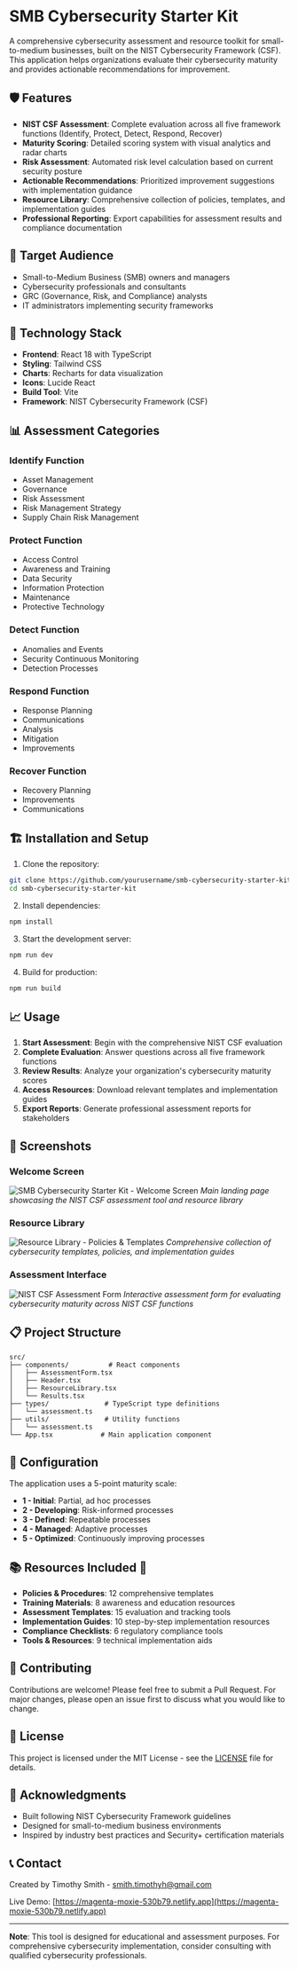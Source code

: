 # SMB Cybersecurity Starter Kit

A comprehensive cybersecurity assessment and resource toolkit for small-to-medium businesses, built on the NIST Cybersecurity Framework (CSF). This application helps organizations evaluate their cybersecurity maturity and provides actionable recommendations for improvement.

## 🛡️ Features

- **NIST CSF Assessment**: Complete evaluation across all five framework functions (Identify, Protect, Detect, Respond, Recover)
- **Maturity Scoring**: Detailed scoring system with visual analytics and radar charts
- **Risk Assessment**: Automated risk level calculation based on current security posture
- **Actionable Recommendations**: Prioritized improvement suggestions with implementation guidance
- **Resource Library**: Comprehensive collection of policies, templates, and implementation guides
- **Professional Reporting**: Export capabilities for assessment results and compliance documentation

## 🎯 Target Audience

- Small-to-Medium Business (SMB) owners and managers
- Cybersecurity professionals and consultants
- GRC (Governance, Risk, and Compliance) analysts
- IT administrators implementing security frameworks

## 🚀 Technology Stack

- **Frontend**: React 18 with TypeScript
- **Styling**: Tailwind CSS
- **Charts**: Recharts for data visualization
- **Icons**: Lucide React
- **Build Tool**: Vite
- **Framework**: NIST Cybersecurity Framework (CSF)

## 📊 Assessment Categories

### Identify Function
- Asset Management
- Governance
- Risk Assessment
- Risk Management Strategy
- Supply Chain Risk Management

### Protect Function
- Access Control
- Awareness and Training
- Data Security
- Information Protection
- Maintenance
- Protective Technology

### Detect Function
- Anomalies and Events
- Security Continuous Monitoring
- Detection Processes

### Respond Function
- Response Planning
- Communications
- Analysis
- Mitigation
- Improvements

### Recover Function
- Recovery Planning
- Improvements
- Communications

## 🏗️ Installation and Setup

1. Clone the repository:
```bash
git clone https://github.com/yourusername/smb-cybersecurity-starter-kit.git
cd smb-cybersecurity-starter-kit
```

2. Install dependencies:
```bash
npm install
```

3. Start the development server:
```bash
npm run dev
```

4. Build for production:
```bash
npm run build
```

## 📈 Usage

1. **Start Assessment**: Begin with the comprehensive NIST CSF evaluation
2. **Complete Evaluation**: Answer questions across all five framework functions
3. **Review Results**: Analyze your organization's cybersecurity maturity scores
4. **Access Resources**: Download relevant templates and implementation guides
5. **Export Reports**: Generate professional assessment reports for stakeholders

## 🎨 Screenshots

### Welcome Screen
![SMB Cybersecurity Starter Kit - Welcome Screen](public/screenshots/smb_screenshot1.png)
*Main landing page showcasing the NIST CSF assessment tool and resource library*

### Resource Library
![Resource Library - Policies & Templates](public/screenshots/smb_screenshot2.png)
*Comprehensive collection of cybersecurity templates, policies, and implementation guides*

### Assessment Interface
![NIST CSF Assessment Form](public/screenshots/smb_screenshot3.png)
*Interactive assessment form for evaluating cybersecurity maturity across NIST CSF functions*

## 📋 Project Structure

```
src/
├── components/          # React components
│   ├── AssessmentForm.tsx
│   ├── Header.tsx
│   ├── ResourceLibrary.tsx
│   └── Results.tsx
├── types/              # TypeScript type definitions
│   └── assessment.ts
├── utils/              # Utility functions
│   └── assessment.ts
└── App.tsx            # Main application component
```

## 🔧 Configuration

The application uses a 5-point maturity scale:
- **1 - Initial**: Partial, ad hoc processes
- **2 - Developing**: Risk-informed processes
- **3 - Defined**: Repeatable processes
- **4 - Managed**: Adaptive processes
- **5 - Optimized**: Continuously improving processes

## 📚 Resources Included 🚧

- **Policies & Procedures**: 12 comprehensive templates
- **Training Materials**: 8 awareness and education resources
- **Assessment Templates**: 15 evaluation and tracking tools
- **Implementation Guides**: 10 step-by-step implementation resources
- **Compliance Checklists**: 6 regulatory compliance tools
- **Tools & Resources**: 9 technical implementation aids

## 🤝 Contributing

Contributions are welcome! Please feel free to submit a Pull Request. For major changes, please open an issue first to discuss what you would like to change.

## 📄 License

This project is licensed under the MIT License - see the [LICENSE](LICENSE) file for details.

## 🙏 Acknowledgments

- Built following NIST Cybersecurity Framework guidelines
- Designed for small-to-medium business environments
- Inspired by industry best practices and Security+ certification materials

## 📞 Contact

Created by Timothy Smith - smith.timothyh@gmail.com

Live Demo: [https://magenta-moxie-530b79.netlify.app](https://magenta-moxie-530b79.netlify.app)

---

**Note**: This tool is designed for educational and assessment purposes. For comprehensive cybersecurity implementation, consider consulting with qualified cybersecurity professionals.

